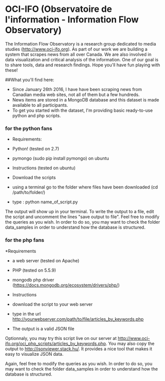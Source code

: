 # OCI-IFO (Observatoire de l'information - Information Flow Observatory)

The Information Flow Observatory is a research group dedicated to media studies (http://www.oci-ifo.org). As part of our work we are building a system that scrapes news from all over Canada. We are also involved in data visualization and critical analysis of the information. One of our goal is to share tools, data and research findings. Hope you'll have fun playing with these! 

##What you'll find here:

* Since January 26th 2016, I have have been scraping news from Canadian media web sites, not all of them but a few hundreds.
* News items are stored in a MongoDB database and this dataset is made available to all participants.
* To get you started with the dataset, I'm providing basic ready-to-use python and php scripts.

### for the python fans

* Requirements:
 * Python! (tested on 2.7)
 * pymongo (sudo pip install pymongo) on ubuntu

* Instructions (tested on ubuntu)
 * Download the scripts
 * using a terminal go to the folder where files have been downloaded (cd /path/to/folder/)
 * type : python name_of_script.py

The output will show up in your terminal. To write the output to a file, edit the script and uncomment the lines "save output to file".
Feel free to modify the queries as you wish. In order to do so, you may want to check the folder data_samples in order to understand how the database is structured.

### for the php fans

*Requirements
 * a web server (tested on Apache)
 * PHP (tested on 5.5.9)
 * mongodb php driver (https://docs.mongodb.org/ecosystem/drivers/php/)

* Instructions
 * download the script to your web server
 * type in the url http://yourwebserver.com/path/to/file/articles_by_keywords.php
 * The output is a valid JSON file

Optionnaly, you may try this script live on our server at http://www.oci-ifo.org/oci_php_scripts/articles_by_keywords.php. You may also copy the output to http://jsonviewer.stack.hu/. It provides a nice tool that makes it easy to visualize JSON data.

Again, feel free to modify the queries as you wish. In order to do so, you may want to check the folder data_samples in order to understand how the database is structured.
 




